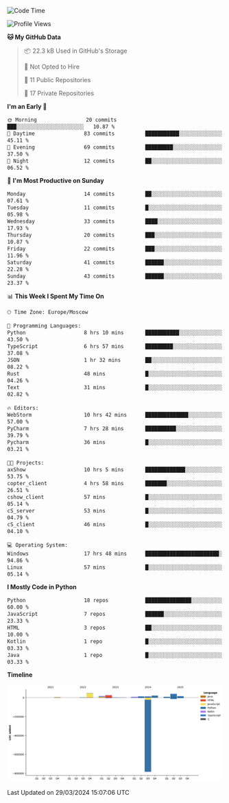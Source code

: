 <!--START_SECTION:waka-->
![Code Time](http://img.shields.io/badge/Code%20Time-242%20hrs%2054%20mins-blue)

![Profile Views](http://img.shields.io/badge/Profile%20Views-0-blue)

**🐱 My GitHub Data** 

> 📦 22.3 kB Used in GitHub's Storage 
 > 
> 🚫 Not Opted to Hire
 > 
> 📜 11 Public Repositories 
 > 
> 🔑 17 Private Repositories 
 > 
**I'm an Early 🐤** 

```text
🌞 Morning                20 commits          ███░░░░░░░░░░░░░░░░░░░░░░   10.87 % 
🌆 Daytime                83 commits          ███████████░░░░░░░░░░░░░░   45.11 % 
🌃 Evening                69 commits          █████████░░░░░░░░░░░░░░░░   37.50 % 
🌙 Night                  12 commits          ██░░░░░░░░░░░░░░░░░░░░░░░   06.52 % 
```
📅 **I'm Most Productive on Sunday** 

```text
Monday                   14 commits          ██░░░░░░░░░░░░░░░░░░░░░░░   07.61 % 
Tuesday                  11 commits          █░░░░░░░░░░░░░░░░░░░░░░░░   05.98 % 
Wednesday                33 commits          ████░░░░░░░░░░░░░░░░░░░░░   17.93 % 
Thursday                 20 commits          ███░░░░░░░░░░░░░░░░░░░░░░   10.87 % 
Friday                   22 commits          ███░░░░░░░░░░░░░░░░░░░░░░   11.96 % 
Saturday                 41 commits          ██████░░░░░░░░░░░░░░░░░░░   22.28 % 
Sunday                   43 commits          ██████░░░░░░░░░░░░░░░░░░░   23.37 % 
```


📊 **This Week I Spent My Time On** 

```text
🕑︎ Time Zone: Europe/Moscow

💬 Programming Languages: 
Python                   8 hrs 10 mins       ███████████░░░░░░░░░░░░░░   43.50 % 
TypeScript               6 hrs 57 mins       █████████░░░░░░░░░░░░░░░░   37.08 % 
JSON                     1 hr 32 mins        ██░░░░░░░░░░░░░░░░░░░░░░░   08.22 % 
Rust                     48 mins             █░░░░░░░░░░░░░░░░░░░░░░░░   04.26 % 
Text                     31 mins             █░░░░░░░░░░░░░░░░░░░░░░░░   02.82 % 

🔥 Editors: 
WebStorm                 10 hrs 42 mins      ██████████████░░░░░░░░░░░   57.00 % 
PyCharm                  7 hrs 28 mins       ██████████░░░░░░░░░░░░░░░   39.79 % 
Pycharm                  36 mins             █░░░░░░░░░░░░░░░░░░░░░░░░   03.21 % 

🐱‍💻 Projects: 
axShow                   10 hrs 5 mins       █████████████░░░░░░░░░░░░   53.75 % 
copter_client            4 hrs 58 mins       ███████░░░░░░░░░░░░░░░░░░   26.51 % 
cshow_client             57 mins             █░░░░░░░░░░░░░░░░░░░░░░░░   05.14 % 
cS_server                53 mins             █░░░░░░░░░░░░░░░░░░░░░░░░   04.79 % 
cS_client                46 mins             █░░░░░░░░░░░░░░░░░░░░░░░░   04.10 % 

💻 Operating System: 
Windows                  17 hrs 48 mins      ████████████████████████░   94.86 % 
Linux                    57 mins             █░░░░░░░░░░░░░░░░░░░░░░░░   05.14 % 
```

**I Mostly Code in Python** 

```text
Python                   18 repos            ███████████████░░░░░░░░░░   60.00 % 
JavaScript               7 repos             ██████░░░░░░░░░░░░░░░░░░░   23.33 % 
HTML                     3 repos             ██░░░░░░░░░░░░░░░░░░░░░░░   10.00 % 
Kotlin                   1 repo              █░░░░░░░░░░░░░░░░░░░░░░░░   03.33 % 
Java                     1 repo              █░░░░░░░░░░░░░░░░░░░░░░░░   03.33 % 
```



**Timeline**

![Lines of Code chart](https://raw.githubusercontent.com/adlemx/adlemx/main/assets/bar_graph.png)


 Last Updated on 29/03/2024 15:07:06 UTC
<!--END_SECTION:waka-->

